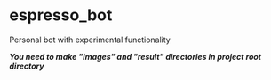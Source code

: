 # espresso_bot
Personal bot with experimental functionality

***You need to make "images" and "result" directories in project root directory*** 
